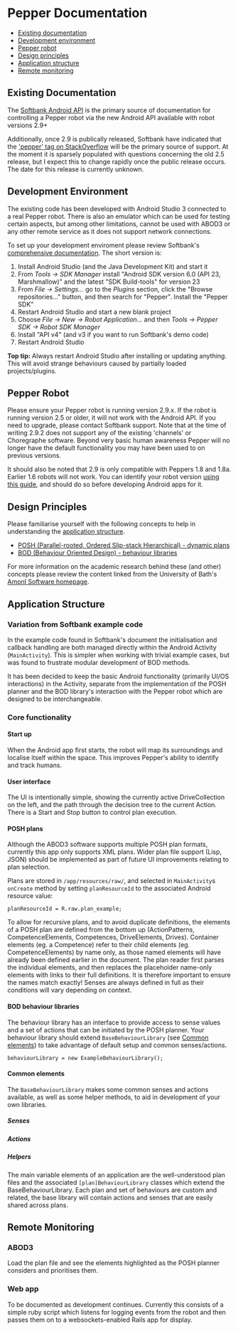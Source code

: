 # Pepper Documentation

* [Existing documentation](#existing-documentation)
* [Development environment](#development-environment)
* [Pepper robot](#pepper-robot)
* [Design principles](#design-principles)
* [Application structure](#application-structure)
* [Remote monitoring](#remote-monitoring)


## Existing Documentation
The [Softbank Android API](https://qisdk.softbankrobotics.com/sdk/doc/pepper-sdk/index.html) is the primary source of documentation for controlling a Pepper robot via the new Android API available with robot versions 2.9+

Additionally, once 2.9 is publically released, Softbank have indicated that the ['pepper' tag on StackOverflow](https://stackoverflow.com/questions/tagged/pepper) will be the primary source of support. At the moment it is sparsely populated with questions concerning the old 2.5 release, but I expect this to change rapidly once the public release occurs. The date for this release is currently unknown.

## Development Environment
The existing code has been developed with Android Studio 3 connected to a real Pepper robot. There is also an emulator which can be used for testing certain aspects, but among other limitations, cannot be used with ABOD3 or any other remote service as it does not support network connections.

To set up your development enviroment please review Softbank's [comprehensive documentation](https://qisdk.softbankrobotics.com/sdk/doc/pepper-sdk/ch1_gettingstarted/installation.html#installation). The short version is:

1. Install Android Studio (and the Java Development Kit) and start it
2. From *Tools -> SDK Manager* install "Android SDK version 6.0 (API 23, Marshmallow)" and the latest "SDK Build-tools" for version 23
3.  From *File -> Settings...* go to the *Plugins* section, click the "Browse repositories..." button, and then search for "Pepper". Install the "Pepper SDK"
4. Restart Android Studio and start a new blank project
5. Choose *File -> New -> Robot Application…* and then *Tools -> Pepper SDK -> Robot SDK Manager*
6. Install "API v4" (and v3 if you want to run Softbank's demo code)
7. Restart Android Studio

**Top tip:** Always restart Android Studio after installing or updating anything. This will avoid strange behaviours caused by partially loaded projects/plugins.

## Pepper Robot
Please ensure your Pepper robot is running version 2.9.x. If the robot is running version 2.5 or older, it will not work with the Android API. If you need to upgrade, please contact Softbank support. Note that at the time of writing 2.9.2 does not support any of the existing 'channels' or Choregraphe software. Beyond very basic human awareness Pepper will no longer have the default functionality you may have been used to on previous versions.

It should also be noted that 2.9 is only compatible with Peppers 1.8 and 1.8a. Earlier 1.6 robots will not work. You can identify your robot version [using this guide](http://doc.aldebaran.com/2-5/family/pepper_technical/pepper_versions.html), and should do so before developing Android apps for it.

## Design Principles
Please familiarise yourself with the following concepts to help in understanding the [application structure](#application-structure).

* [POSH (Parallel-rooted, Ordered Slip-stack Hierarchical) - dynamic plans](http://www.cs.bath.ac.uk/~jjb/web/posh.html)
* [BOD (Behaviour Oriented Design) - behaviour libraries](http://www.cs.bath.ac.uk/~jjb/web/bod.html)

For more information on the academic research behind these (and other) concepts please review the content linked from the University of Bath's [AmonI Software homepage](http://www.cs.bath.ac.uk/ai/AmonI-sw.html).

## Application Structure
### Variation from Softbank example code
In the example code found in Softbank's document the initialisation and callback handling are both managed directly within the Android Activity (`MainActivity`). This is simpler when working with trivial example cases, but was found to frustrate modular development of BOD methods.

It has been decided to keep the basic Android functionality (primarily UI/OS interactions) in the Activity, separate from the implementation of the POSH planner and the BOD library's interaction with the Pepper robot which are designed to be interchangeable.

### Core functionality
#### Start up
When the Android app first starts, the robot will map its surroundings and localise itself within the space. This improves Pepper's ability to identify and track humans.

#### User interface
The UI is intentionally simple, showing the currently active DriveCollection on the left, and the path through the decision tree to the current Action. There is a Start and Stop button to control plan execution.

#### POSH plans
Although the ABOD3 software supports multiple POSH plan formats, currently this app only supports XML plans. Wider plan file support (Lisp, JSON) should be implemented as part of future UI improvements relating to plan selection.

Plans are stored in `/app/resources/raw/`, and selected in `MainActivity`s `onCreate` method by setting `planResourceId` to the associated Android resource value:
```
planResourceId = R.raw.plan_example;
```

To allow for recursive plans, and to avoid duplicate definitions, the elements of a POSH plan are defined from the bottom up (ActionPatterns, CompetenceElements, Competences, DriveElements, Drives). Container elements (eg. a Competence) refer to their child elements (eg. CompetenceElements) by name only, as those named elements will have already been defined earlier in the document. The plan reader first parses the individual elements, and then replaces the placeholder name-only elements with links to their full definitions. It is therefore important to ensure the names match exactly! Senses are always defined in full as their conditions will vary depending on context.

#### BOD behaviour libraries
The behaviour library has an interface to provide access to sense values and a set of actions that can be initiated by the POSH planner. Your behaviour library should extend `BaseBehaviourLibrary` (see [Common elements](#common-elements)) to take advantage of default setup and common senses/actions.
```
behaviourLibrary = new ExampleBehaviourLibrary();
```

#### Common elements
The `BaseBehaviourLibrary` makes some common senses and actions available, as well as some helper methods, to aid in development of your own libraries.
##### Senses
##### Actions
##### Helpers

The main variable elements of an application are the well-understood plan files and the associated `[plan]BehaviourLibrary` classes which extend the BaseBehaviourLibrary. Each plan and set of behaviours are custom and related, the base library will contain actions and senses that are easily shared across plans.

## Remote Monitoring
### ABOD3
Load the plan file and see the elements highlighted as the POSH planner considers and prioritises them.

### Web app
To be documented as development continues. Currently this consists of a simple ruby script which listens for logging events from the robot and then passes them on to a websockets-enabled Rails app for display.
